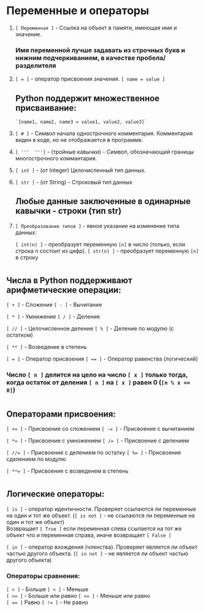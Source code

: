 # Переменные и операторы 

1. `[ Переменная ]` - Ссылка на объект в памяти, имеющая имя и значение.
 
    ### Имя переменной лучше задавать из строчных букв и нижним подчеркиванием, в качестве пробела/разделителя
   
4. `[ = ]` - оператор присвоения значения.
    `[ name = value ]`

    ## Python поддержит множественное присваивание:
       `[name1, name2, name3 = value1, value2, value3]`

5. `[ # ]` - Символ начала однострочного комментария. Комментария виден в коде, но не отображается в программе.

7. `[ '''  ''']` - (тройные кавычки) - Символ, обозначающий границы многострочного коммантария.

8. `[ int ]` - (от Integer) Целочисленный тип данных.

9. `[ str ]` - (от String) - Строковый тип данных

    ## Любые данные заключенные в одинарные кавычки - строки (тип str)

10. `[ Преобразование типов ]` - явное указание на изменение типа данных:
    
    `[ int(n) ]` - преобразует переменную `[n]` в число (только, если строка n состоит из цифр).
    `[ str(n) ]` - преобразует переменную `[n]` в строку
#
   ## Числа в Python поддерживают арифметические операции:

`[ + ]` - Сложение       `[ - ]` - Вычитание

`[ * ]` - Умнижение       `[ / ]` - Деление

`[ // ]` - Целочисленное деление     `[ % ]` - Деление по модулю (с остатком) 

`[ ** ]` - Возведение в степень

`[ = ]` - Оператор присвоения     `[ == ]` - Оператор равенства (логический)

### Число `[ n ]` делится на цело на число `[ x ]` только тогда, когда остаток от деления `[ n ]` на `[ x ]` равен 0 (`[n % x == 0]`)
#  
   ## Операторами присвоения:  
   
  `[ += ]` - Присвоение со сложением        `[ -= ]` - Присвоение с вычитанием  
  
  `[ *= ]` - Присвоение с умножением        `[ /= ]` - Присвоение с делением  
  
  `[ //= ]` - Присвоение с делением по остатку        `[ %= ]` - Присвоение сделением по модулю  
  
  `[ **= ]` - Присвоение с возведенем в степень
#
   ## Логические операторы:  
   
`[ is ]` - оператор идентичности. Проверяет ссылаются ли переменные на один и тот же объект. (`[ is not ]` - не ссылаются ли переменные на один и тот же объект)  
Возвращает `[ True ]` если переменная слева ссылается на тот же объект что и переменная справа, иначе возвращает `[ False ]`

`[ in ]` - оператор вхождения (членства). Проверяет является ли объект частью другого объекта. (`[ in not ]` - не является ли объект частью другого объекта)

### Операторы сравнения:
`[ > ]` - Больше      `[ < ]` - Меньше  
`[ >= ]` - Больше или равно      `[ <= ]` - Меньше или равно  
`[ == ]` Равно      `[ != ]` - Не равно 



